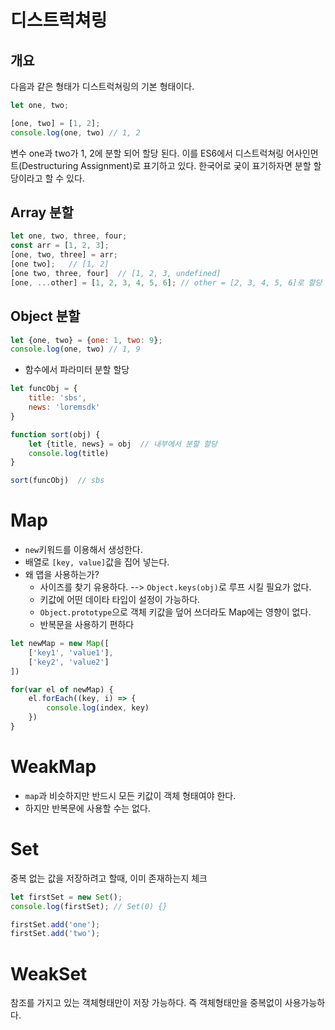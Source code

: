 # 디스트럭쳐링
## 개요
다음과 같은 형태가 디스트럭쳐링의 기본 형태이다. 
```javascript
let one, two;

[one, two] = [1, 2];
console.log(one, two) // 1, 2
```
변수 one과 two가 1, 2에 분할 되어 할당 된다. 이를 ES6에서 디스트럭쳐링 어사인먼트(Destructuring Assignment)로 표기하고 있다. 한국어로 궂이 표기하자면 분할 할당이라고 할 수 있다. 

## Array 분할

```javascript
let one, two, three, four;
const arr = [1, 2, 3];
[one, two, three] = arr;
[one two];   // [1, 2]
[one two, three, four]  // [1, 2, 3, undefined]
[one, ...other] = [1, 2, 3, 4, 5, 6]; // other = [2, 3, 4, 5, 6]로 할당
```

## Object 분할 

```javascript
let {one, two} = {one: 1, two: 9};
console.log(one, two) // 1, 9 
```
- 함수에서 파라미터 분할 할당
```javascript
let funcObj = {
    title: 'sbs',
    news: 'loremsdk'
}

function sort(obj) {
    let {title, news} = obj  // 내부에서 분할 할당
    console.log(title)
}

sort(funcObj)  // sbs
```
# Map 
- `new`키워드를 이용해서 생성한다.
- 배열로 `[key, value]`값을 집어 넣는다.
- 왜 맵을 사용하는가?
    - 사이즈를 찾기 유용하다. --> `Object.keys(obj)`로 루프 시킬 필요가 없다.
    - 키값에 어떤 데이타 타입이 설정이 가능하다.
    - `Object.prototype`으로 객체 키값을 덮어 쓰더라도 Map에는 영향이 없다. 
    - 반복문을 사용하기 편하다
```javascript
let newMap = new Map([
    ['key1', 'value1'],
    ['key2', 'value2']
])

for(var el of newMap) {
    el.forEach((key, i) => {
        console.log(index, key)
    })
}
```

# WeakMap 

- `map`과 비슷하지만 반드시 모든 키값이 객체 형태여야 한다.
- 하지만 반복문에 사용할 수는 없다.

# Set
중복 없는 값을 저장하려고 할때,  이미 존재하는지 체크
```javascript
let firstSet = new Set();
console.log(firstSet); // Set(0) {}

firstSet.add('one');
firstSet.add('two');

```

# WeakSet
참조를 가지고 있는 객체형태만이 저장 가능하다. 즉 객체형태만을 중복없이 사용가능하다.
```javascript

```

```javascript

```